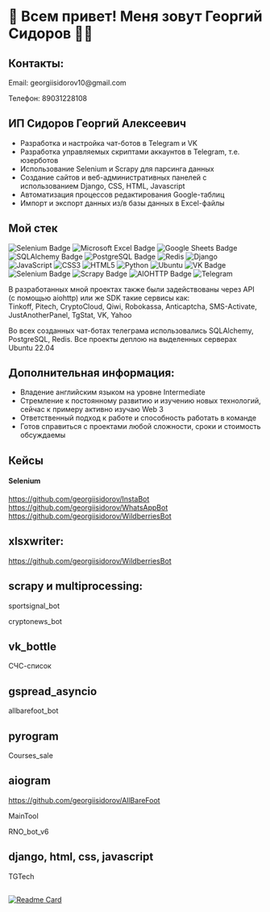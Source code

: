 # 👋 Всем привет! Меня зовут Георгий Сидоров 👨‍💻

## Контакты: 
Email: georgiis&#x2060;idorov10@&#x2060;gmail.com

Телефон: 89031228108

## ИП Сидоров Георгий Алексеевич
- Разработка и настройка чат-ботов в Telegram и VK
- Разработка управляемых скриптами аккаунтов в Telegram, т.е. юзерботов
- Использование Selenium и Scrapy для парсинга данных
- Создание сайтов и веб-административных панелей с использованием Django, CSS, HTML, Javascript
- Автоматизация процессов редактирования Google-таблиц
- Импорт и экспорт данных из/в базы данных в Excel-файлы

## Мой стек
![Selenium Badge](https://img.shields.io/badge/Selenium-43B02A?logo=selenium&logoColor=fff&style=for-the-badge)
![Microsoft Excel Badge](https://img.shields.io/badge/Microsoft%20Excel-217346?logo=microsoftexcel&logoColor=fff&style=for-the-badge)
![Google Sheets Badge](https://img.shields.io/badge/Google%20Sheets-34A853?logo=googlesheets&logoColor=fff&style=for-the-badge)
![SQLAlchemy Badge](https://img.shields.io/badge/SQLAlchemy-D71F00?logo=sqlalchemy&logoColor=fff&style=for-the-badge)
![PostgreSQL Badge](https://img.shields.io/badge/PostgreSQL-4169E1?logo=postgresql&logoColor=fff&style=for-the-badge)
![Redis](https://img.shields.io/badge/redis-%23DD0031.svg?style=for-the-badge&logo=redis&logoColor=white)
![Django](https://img.shields.io/badge/django-%23092E20.svg?style=for-the-badge&logo=django&logoColor=white)
![JavaScript](https://img.shields.io/badge/javascript-%23323330.svg?style=for-the-badge&logo=javascript&logoColor=%23F7DF1E)
![CSS3](https://img.shields.io/badge/css3-%231572B6.svg?style=for-the-badge&logo=css3&logoColor=white)
![HTML5](https://img.shields.io/badge/html5-%23E34F26.svg?style=for-the-badge&logo=html5&logoColor=white)
![Python](https://img.shields.io/badge/python-3670A0?style=for-the-badge&logo=python&logoColor=ffdd54)
![Ubuntu](https://img.shields.io/badge/Ubuntu-E95420?style=for-the-badge&logo=ubuntu&logoColor=white)
![VK Badge](https://img.shields.io/badge/VK-07F?logo=vk&logoColor=fff&style=for-the-badge)
![Selenium Badge](https://img.shields.io/badge/Selenium-43B02A?logo=selenium&logoColor=fff&style=for-the-badge)
![Scrapy Badge](https://img.shields.io/badge/Scrapy-60A839?logo=scrapy&logoColor=fff&style=for-the-badge)
![AIOHTTP Badge](https://img.shields.io/badge/AIOHTTP-2C5BB4?logo=aiohttp&logoColor=fff&style=for-the-badge)
![Telegram](https://img.shields.io/badge/Telegram-2CA5E0?style=for-the-badge&logo=telegram&logoColor=white)


В разработанных мной проектах также были задействованы через API (с помощью aiohttp) или же SDK такие сервисы как: 
<br>Tinkoff, Pitech, CryptoCloud, Qiwi, Robokassa, Anticaptcha, SMS-Activate, JustAnotherPanel, TgStat, VK, Yahoo


Во всех созданных чат-ботах телеграма использовались SQLAlchemy, PostgreSQL, Redis. Все проекты деплою на выделенных серверах Ubuntu 22.04


## Дополнительная информация:
- Владение английским языком на уровне Intermediate
- Стремление к постоянному развитию и изучению новых технологий, сейчас к примеру активно изучаю Web 3
- Ответственный подход к работе и способность работать в команде
- Готов справиться с проектами любой сложности, сроки и стоимость обсуждаемы

## Кейсы
#### Selenium
https://github.com/georgiisidorov/InstaBot <br>
https://github.com/georgiisidorov/WhatsAppBot <br>
https://github.com/georgiisidorov/WildberriesBot <br>

## xlsxwriter:
https://github.com/georgiisidorov/WildberriesBot <br>

## scrapy и multiprocessing:
sportsignal_bot

cryptonews_bot
## vk_bottle
СЧС-список
## gspread_asyncio
allbarefoot_bot
## pyrogram
Courses_sale
## aiogram
https://github.com/georgiisidorov/AllBareFoot <br>




MainTool

RNO_bot_v6
## django, html, css, javascript
TGTech

##

[![Readme Card](https://github-readme-stats.vercel.app/api/pin/?username=georgiisidorov&repo=WildberriesBot)](https://github.com/georgiisidorov/WildberriesBot)





